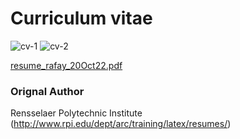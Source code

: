 # Curriculum vitae

![cv-1](https://user-images.githubusercontent.com/102142723/197364776-f97e7ba2-3910-4aa0-b029-58810fd55235.png)
![cv-2](https://user-images.githubusercontent.com/102142723/197364823-43dade0d-6ec8-42fd-a36d-24af600b9964.png)


[resume_rafay_20Oct22.pdf](https://github.com/rafaymhddn/academic-cv/files/9845366/resume_rafay_20Oct22.pdf)

### Orignal Author

Rensselaer Polytechnic Institute (http://www.rpi.edu/dept/arc/training/latex/resumes/)
